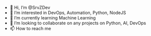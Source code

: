 - 👋 Hi, I’m @SrvZDev
- 👀 I’m interested in DevOps, Automation, Python, NodeJS
- 🌱 I’m currently learning Machine Learning
- 💞️ I’m looking to collaborate on any projects on Python, AI, DevOps
- 📫 How to reach me 

<!---
SrvZDev/SrvZDev is a ✨ special ✨ repository because its `README.md` (this file) appears on your GitHub profile.
You can click the Preview link to take a look at your changes.
--->
